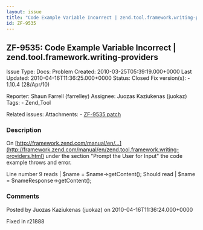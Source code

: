 ```yaml
---
layout: issue
title: "Code Example Variable Incorrect | zend.tool.framework.writing-providers"
id: ZF-9535
---
```


ZF-9535: Code Example Variable Incorrect | zend.tool.framework.writing-providers
--------------------------------------------------------------------------------

 Issue Type: Docs: Problem Created: 2010-03-25T05:39:19.000+0000 Last Updated: 2010-04-16T11:36:25.000+0000 Status: Closed Fix version(s): - 1.10.4 (28/Apr/10)
 
 Reporter:  Shaun Farrell (farrelley)  Assignee:  Juozas Kaziukenas (juokaz)  Tags: - Zend\_Tool
 
 Related issues: 
 Attachments: - [ZF-9535.patch](/issues/secure/attachment/12975/ZF-9535.patch)
 
### Description

On [http://framework.zend.com/manual/en/…](http://framework.zend.com/manual/en/zend.tool.framework.writing-providers.html) under the section "Prompt the User for Input" the code example throws and error.

Line number 9 reads | $name = $name->getContent(); Should read | $name = $nameResponse->getContent();

 

 

### Comments

Posted by Juozas Kaziukenas (juokaz) on 2010-04-16T11:36:24.000+0000

Fixed in r21888

 

 